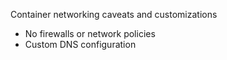 
Container networking caveats and customizations

- No firewalls or network policies
- Custom DNS configuration
